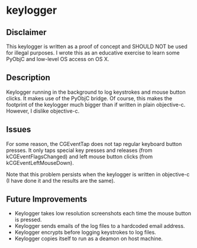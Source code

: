 # keylogger
## Disclaimer
This keylogger is written as a proof of concept and SHOULD NOT be used for illegal purposes. I wrote this as an educative exercise to learn some PyObjC and low-level OS access on OS X.

## Description
Keylogger running in the background to log keystrokes and mouse button clicks. It makes use of the PyObjC bridge. Of course, this makes the footprint of the keylogger much bigger than if written in plain objective-c. However, I dislike objective-c.

## Issues
For some reason, the CGEventTap does not tap regular keyboard button presses. It only taps special key presses and releases (from kCGEventFlagsChanged) and left mouse button clicks (from kCGEventLeftMouseDown).

Note that this problem persists when the keylogger is written in objective-c (I have done it and the results are the same).

## Future Improvements
- Keylogger takes low resolution screenshots each time the mouse button is pressed.
- Keylogger sends emails of the log files to a hardcoded email address.
- Keylogger encrypts before logging keystrokes to log files.
- Keylogger copies itself to run as a deamon on host machine.
